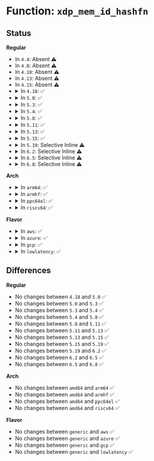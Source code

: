 # Function: <code>xdp_mem_id_hashfn</code>

## Status
<b>Regular</b>
<ul>
<li>
In <code>4.4</code>: Absent ⚠️
</li>
<li>
In <code>4.8</code>: Absent ⚠️
</li>
<li>
In <code>4.10</code>: Absent ⚠️
</li>
<li>
In <code>4.13</code>: Absent ⚠️
</li>
<li>
In <code>4.15</code>: Absent ⚠️
</li>
<li>
<details>
<summary>In <code>4.18</code>: ✅</summary>

```c
u32 xdp_mem_id_hashfn(const void *data, u32 len, u32 seed);
```

**Collision:** Unique Static

**Inline:** No

**Transformation:** False

**Instances:**

```
In net/core/xdp.c (ffffffff818ba530)
Location: net/core/xdp.c:40
Inline: False
Direct callers:
  - net/core/xdp.c:__xdp_return
  - net/core/xdp.c:__xdp_return
  - net/core/xdp.c:xdp_rxq_info_unreg
```
**Symbols:**

```
ffffffff818ba530-ffffffff818ba540: xdp_mem_id_hashfn (STB_LOCAL)
```
</details>
</li>
<li>
<details>
<summary>In <code>5.0</code>: ✅</summary>

```c
u32 xdp_mem_id_hashfn(const void *data, u32 len, u32 seed);
```

**Collision:** Unique Static

**Inline:** No

**Transformation:** False

**Instances:**

```
In net/core/xdp.c (ffffffff818e13b0)
Location: net/core/xdp.c:43
Inline: False
Direct callers:
  - net/core/xdp.c:__xdp_return
  - net/core/xdp.c:__xdp_return
  - net/core/xdp.c:xdp_rxq_info_unreg_mem_model
```
**Symbols:**

```
ffffffff818e13b0-ffffffff818e13bd: xdp_mem_id_hashfn (STB_LOCAL)
```
</details>
</li>
<li>
<details>
<summary>In <code>5.3</code>: ✅</summary>

```c
u32 xdp_mem_id_hashfn(const void *data, u32 len, u32 seed);
```

**Collision:** Unique Static

**Inline:** No

**Transformation:** False

**Instances:**

```
In net/core/xdp.c (ffffffff8192fb90)
Location: net/core/xdp.c:34
Inline: False
Direct callers:
  - net/core/xdp.c:__xdp_release_frame
  - net/core/xdp.c:__xdp_return
  - net/core/xdp.c:__xdp_return
  - net/core/xdp.c:xdp_rxq_info_unreg_mem_model
  - net/core/xdp.c:__mem_id_disconnect
```
**Symbols:**

```
ffffffff8192fb90-ffffffff8192fb9d: xdp_mem_id_hashfn (STB_LOCAL)
```
</details>
</li>
<li>
<details>
<summary>In <code>5.4</code>: ✅</summary>

```c
u32 xdp_mem_id_hashfn(const void *data, u32 len, u32 seed);
```

**Collision:** Unique Static

**Inline:** No

**Transformation:** False

**Instances:**

```
In net/core/xdp.c (ffffffff81961e00)
Location: net/core/xdp.c:34
Inline: False
Direct callers:
  - net/core/xdp.c:__xdp_release_frame
  - net/core/xdp.c:__xdp_return
  - net/core/xdp.c:__xdp_return
  - net/core/xdp.c:xdp_rxq_info_unreg_mem_model
  - net/core/xdp.c:mem_id_disconnect
```
**Symbols:**

```
ffffffff81961e00-ffffffff81961e0d: xdp_mem_id_hashfn (STB_LOCAL)
```
</details>
</li>
<li>
<details>
<summary>In <code>5.8</code>: ✅</summary>

```c
u32 xdp_mem_id_hashfn(const void *data, u32 len, u32 seed);
```

**Collision:** Unique Static

**Inline:** No

**Transformation:** False

**Instances:**

```
In net/core/xdp.c (ffffffff81a35580)
Location: net/core/xdp.c:36
Inline: False
```
**Symbols:**

```
ffffffff81a35580-ffffffff81a3558d: xdp_mem_id_hashfn (STB_LOCAL)
```
</details>
</li>
<li>
<details>
<summary>In <code>5.11</code>: ✅</summary>

```c
u32 xdp_mem_id_hashfn(const void *data, u32 len, u32 seed);
```

**Collision:** Unique Static

**Inline:** No

**Transformation:** False

**Instances:**

```
In net/core/xdp.c (ffffffff81a37910)
Location: net/core/xdp.c:36
Inline: False
```
**Symbols:**

```
ffffffff81a37910-ffffffff81a3791d: xdp_mem_id_hashfn (STB_LOCAL)
```
</details>
</li>
<li>
<details>
<summary>In <code>5.13</code>: ✅</summary>

```c
u32 xdp_mem_id_hashfn(const void *data, u32 len, u32 seed);
```

**Collision:** Unique Static

**Inline:** No

**Transformation:** False

**Instances:**

```
In net/core/xdp.c (ffffffff81a1ea70)
Location: net/core/xdp.c:36
Inline: False
```
**Symbols:**

```
ffffffff81a1ea70-ffffffff81a1ea7d: xdp_mem_id_hashfn (STB_LOCAL)
```
</details>
</li>
<li>
<details>
<summary>In <code>5.15</code>: ✅</summary>

```c
u32 xdp_mem_id_hashfn(const void *data, u32 len, u32 seed);
```

**Collision:** Unique Static

**Inline:** No

**Transformation:** False

**Instances:**

```
In net/core/xdp.c (ffffffff81ad2b10)
Location: net/core/xdp.c:36
Inline: False
```
**Symbols:**

```
ffffffff81ad2b10-ffffffff81ad2b1d: xdp_mem_id_hashfn (STB_LOCAL)
```
</details>
</li>
<li>
<details>
<summary>In <code>5.19</code>: Selective Inline ⚠️</summary>

```c
u32 xdp_mem_id_hashfn(const void *data, u32 len, u32 seed);
```

**Collision:** Unique Static

**Inline:** Selective

**Transformation:** False

**Instances:**

```
In net/core/xdp.c (ffffffff81c505d0)
Location: net/core/xdp.c:36
Inline: True
```
**Symbols:**

```
ffffffff81c505d0-ffffffff81c505e3: xdp_mem_id_hashfn (STB_LOCAL)
```
</details>
</li>
<li>
<details>
<summary>In <code>6.2</code>: Selective Inline ⚠️</summary>

```c
u32 xdp_mem_id_hashfn(const void *data, u32 len, u32 seed);
```

**Collision:** Unique Static

**Inline:** Selective

**Transformation:** False

**Instances:**

```
In net/core/xdp.c (ffffffff81e059c0)
Location: net/core/xdp.c:36
Inline: True
```
**Symbols:**

```
ffffffff81e059c0-ffffffff81e059d3: xdp_mem_id_hashfn (STB_LOCAL)
```
</details>
</li>
<li>
<details>
<summary>In <code>6.5</code>: Selective Inline ⚠️</summary>

```c
u32 xdp_mem_id_hashfn(const void *data, u32 len, u32 seed);
```

**Collision:** Unique Static

**Inline:** Selective

**Transformation:** False

**Instances:**

```
In net/core/xdp.c (ffffffff81e78ab8)
Location: net/core/xdp.c:38
Inline: True
Inline callers:
  - net/core/xdp.c:xdp_unreg_mem_model
```
**Symbols:**

```
ffffffff81e780a0-ffffffff81e780b3: xdp_mem_id_hashfn (STB_LOCAL)
```
</details>
</li>
<li>
<details>
<summary>In <code>6.8</code>: Selective Inline ⚠️</summary>

```c
u32 xdp_mem_id_hashfn(const void *data, u32 len, u32 seed);
```

**Collision:** Unique Static

**Inline:** Selective

**Transformation:** False

**Instances:**

```
In net/core/xdp.c (ffffffff81f38988)
Location: net/core/xdp.c:38
Inline: True
Inline callers:
  - net/core/xdp.c:xdp_unreg_mem_model
```
**Symbols:**

```
ffffffff81f38060-ffffffff81f38073: xdp_mem_id_hashfn (STB_LOCAL)
```
</details>
</li>
</ul>
<b>Arch</b>
<ul>
<li>
<details>
<summary>In <code>arm64</code>: ✅</summary>

```c
u32 xdp_mem_id_hashfn(const void *data, u32 len, u32 seed);
```

**Collision:** Unique Static

**Inline:** No

**Transformation:** False

**Instances:**

```
In net/core/xdp.c (ffff800010c05bf0)
Location: net/core/xdp.c:34
Inline: False
Direct callers:
  - net/core/xdp.c:__xdp_release_frame
  - net/core/xdp.c:__xdp_return
  - net/core/xdp.c:__xdp_return
  - net/core/xdp.c:xdp_rxq_info_unreg_mem_model
  - net/core/xdp.c:mem_id_disconnect
  - net/core/xdp.c:mem_id_disconnect
  - net/core/xdp.c:mem_xa_remove
```
**Symbols:**

```
ffff800010c05bf0-ffff800010c05c18: xdp_mem_id_hashfn (STB_LOCAL)
```
</details>
</li>
<li>
<details>
<summary>In <code>armhf</code>: ✅</summary>

```c
u32 xdp_mem_id_hashfn(const void *data, u32 len, u32 seed);
```

**Collision:** Unique Static

**Inline:** No

**Transformation:** False

**Instances:**

```
In net/core/xdp.c (c0d1ec4c)
Location: net/core/xdp.c:34
Inline: False
```
**Symbols:**

```
c0d1ec4c-c0d1ec68: xdp_mem_id_hashfn (STB_LOCAL)
```
</details>
</li>
<li>
<details>
<summary>In <code>ppc64el</code>: ✅</summary>

```c
u32 xdp_mem_id_hashfn(const void *data, u32 len, u32 seed);
```

**Collision:** Unique Static

**Inline:** No

**Transformation:** False

**Instances:**

```
In net/core/xdp.c (c000000000cefef0)
Location: net/core/xdp.c:34
Inline: False
Direct callers:
  - net/core/xdp.c:__xdp_release_frame
  - net/core/xdp.c:__xdp_return
  - net/core/xdp.c:__xdp_return
  - net/core/xdp.c:xdp_rxq_info_unreg_mem_model
  - net/core/xdp.c:mem_id_disconnect
  - net/core/xdp.c:mem_id_disconnect
  - net/core/xdp.c:mem_allocator_disconnect
```
**Symbols:**

```
c000000000cefef0-c000000000ceff00: xdp_mem_id_hashfn (STB_LOCAL)
```
</details>
</li>
<li>
<details>
<summary>In <code>riscv64</code>: ✅</summary>

```c
u32 xdp_mem_id_hashfn(const void *data, u32 len, u32 seed);
```

**Collision:** Unique Static

**Inline:** No

**Transformation:** False

**Instances:**

```
In net/core/xdp.c (ffffffe000784364)
Location: net/core/xdp.c:34
Inline: False
Direct callers:
  - net/core/xdp.c:__xdp_release_frame
  - net/core/xdp.c:__xdp_return
  - net/core/xdp.c:__xdp_return
  - net/core/xdp.c:xdp_rxq_info_unreg_mem_model
  - net/core/xdp.c:mem_id_disconnect
  - net/core/xdp.c:mem_id_disconnect
  - net/core/xdp.c:mem_allocator_disconnect
```
**Symbols:**

```
ffffffe000784364-ffffffe000784386: xdp_mem_id_hashfn (STB_LOCAL)
```
</details>
</li>
</ul>
<b>Flavor</b>
<ul>
<li>
<details>
<summary>In <code>aws</code>: ✅</summary>

```c
u32 xdp_mem_id_hashfn(const void *data, u32 len, u32 seed);
```

**Collision:** Unique Static

**Inline:** No

**Transformation:** False

**Instances:**

```
In net/core/xdp.c (ffffffff81901dd0)
Location: net/core/xdp.c:34
Inline: False
Direct callers:
  - net/core/xdp.c:__xdp_release_frame
  - net/core/xdp.c:__xdp_return
  - net/core/xdp.c:__xdp_return
  - net/core/xdp.c:xdp_rxq_info_unreg_mem_model
  - net/core/xdp.c:mem_id_disconnect
```
**Symbols:**

```
ffffffff81901dd0-ffffffff81901ddd: xdp_mem_id_hashfn (STB_LOCAL)
```
</details>
</li>
<li>
<details>
<summary>In <code>azure</code>: ✅</summary>

```c
u32 xdp_mem_id_hashfn(const void *data, u32 len, u32 seed);
```

**Collision:** Unique Static

**Inline:** No

**Transformation:** False

**Instances:**

```
In net/core/xdp.c (ffffffff818bbc00)
Location: net/core/xdp.c:34
Inline: False
Direct callers:
  - net/core/xdp.c:__xdp_release_frame
  - net/core/xdp.c:__xdp_return
  - net/core/xdp.c:__xdp_return
  - net/core/xdp.c:xdp_rxq_info_unreg_mem_model
  - net/core/xdp.c:mem_id_disconnect
```
**Symbols:**

```
ffffffff818bbc00-ffffffff818bbc0d: xdp_mem_id_hashfn (STB_LOCAL)
```
</details>
</li>
<li>
<details>
<summary>In <code>gcp</code>: ✅</summary>

```c
u32 xdp_mem_id_hashfn(const void *data, u32 len, u32 seed);
```

**Collision:** Unique Static

**Inline:** No

**Transformation:** False

**Instances:**

```
In net/core/xdp.c (ffffffff81952e00)
Location: net/core/xdp.c:34
Inline: False
Direct callers:
  - net/core/xdp.c:__xdp_release_frame
  - net/core/xdp.c:__xdp_return
  - net/core/xdp.c:__xdp_return
  - net/core/xdp.c:xdp_rxq_info_unreg_mem_model
  - net/core/xdp.c:mem_id_disconnect
```
**Symbols:**

```
ffffffff81952e00-ffffffff81952e0d: xdp_mem_id_hashfn (STB_LOCAL)
```
</details>
</li>
<li>
<details>
<summary>In <code>lowlatency</code>: ✅</summary>

```c
u32 xdp_mem_id_hashfn(const void *data, u32 len, u32 seed);
```

**Collision:** Unique Static

**Inline:** No

**Transformation:** False

**Instances:**

```
In net/core/xdp.c (ffffffff819748f0)
Location: net/core/xdp.c:34
Inline: False
Direct callers:
  - net/core/xdp.c:__xdp_release_frame
  - net/core/xdp.c:__xdp_return
  - net/core/xdp.c:__xdp_return
  - net/core/xdp.c:xdp_rxq_info_unreg_mem_model
  - net/core/xdp.c:xdp_rxq_info_unreg_mem_model
```
**Symbols:**

```
ffffffff819748f0-ffffffff819748fd: xdp_mem_id_hashfn (STB_LOCAL)
```
</details>
</li>
</ul>

## Differences
<b>Regular</b>
<ul>
<li>
No changes between <code>4.18</code> and <code>5.0</code> ✅
</li>
<li>
No changes between <code>5.0</code> and <code>5.3</code> ✅
</li>
<li>
No changes between <code>5.3</code> and <code>5.4</code> ✅
</li>
<li>
No changes between <code>5.4</code> and <code>5.8</code> ✅
</li>
<li>
No changes between <code>5.8</code> and <code>5.11</code> ✅
</li>
<li>
No changes between <code>5.11</code> and <code>5.13</code> ✅
</li>
<li>
No changes between <code>5.13</code> and <code>5.15</code> ✅
</li>
<li>
No changes between <code>5.15</code> and <code>5.19</code> ✅
</li>
<li>
No changes between <code>5.19</code> and <code>6.2</code> ✅
</li>
<li>
No changes between <code>6.2</code> and <code>6.5</code> ✅
</li>
<li>
No changes between <code>6.5</code> and <code>6.8</code> ✅
</li>
</ul>
<b>Arch</b>
<ul>
<li>
No changes between <code>amd64</code> and <code>arm64</code> ✅
</li>
<li>
No changes between <code>amd64</code> and <code>armhf</code> ✅
</li>
<li>
No changes between <code>amd64</code> and <code>ppc64el</code> ✅
</li>
<li>
No changes between <code>amd64</code> and <code>riscv64</code> ✅
</li>
</ul>
<b>Flavor</b>
<ul>
<li>
No changes between <code>generic</code> and <code>aws</code> ✅
</li>
<li>
No changes between <code>generic</code> and <code>azure</code> ✅
</li>
<li>
No changes between <code>generic</code> and <code>gcp</code> ✅
</li>
<li>
No changes between <code>generic</code> and <code>lowlatency</code> ✅
</li>
</ul>
